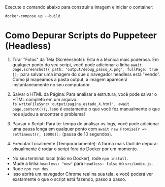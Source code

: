 Execute o comando abaixo para construir a imagem e iniciar o container:

    docker-compose up --build

# Como Depurar Scripts do Puppeteer (Headless)

1. Tirar "Fotos" da Tela (Screenshots): Esta é a técnica mais poderosa. Em qualquer ponto do seu script, você pode adicionar a linha `await page.screenshot({ path: 'output/debug_passo_X.png', fullPage: true });` para salvar uma imagem do que o navegador headless está "vendo". Como já mapeamos a pasta output, a imagem aparecerá instantaneamente no seu computador.

2. Salvar o HTML da Página: Para analisar a estrutura, você pode salvar o HTML completo em um arquivo: `fs.writeFileSync('output/pagina_estado_X.html', await page.content());`. Isso é exatamente o que você fez manualmente e que nos ajudou a encontrar o problema!

3. Pausar o Script: Para ter tempo de analisar os logs, você pode adicionar uma pausa longa em qualquer ponto com `await new Promise(r => setTimeout(r, 10000));` (pausa de 10 segundos).

4. Executar Localmente (Temporariamente): A forma mais fácil de depurar visualmente é rodar o script fora do Docker por um momento.

- No seu terminal local (não no Docker), rode `npm install`.
- Mude a linha `headless: "new"` para `headless: false` no `src/index.js`.
- Rode `npm run dev`.
- Isso abrirá um navegador Chrome real na sua tela, e você poderá ver exatamente o que o script está fazendo, passo a passo.
